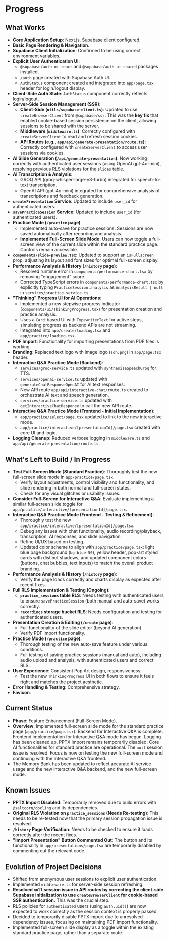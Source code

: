 # Progress

## What Works
- **Core Application Setup**: Next.js, Supabase client configured.
- **Basic Page Rendering & Navigation**.
- **Supabase Client Initialization**: Confirmed to be using correct environment variables.
- **Explicit User Authentication UI**:
    - `@supabase/auth-ui-react` and `@supabase/auth-ui-shared` packages installed.
    - `/auth` page created with Supabase Auth UI.
    - `AuthStatus` component created and integrated into `app/page.tsx` header for login/logout display.
- **Client-Side Auth State**: `AuthStatus` component correctly reflects login/logout.
- **Server-Side Session Management (SSR)**:
    - **Client-Side (`utils/supabase-client.ts`)**: Updated to use `createBrowserClient` from `@supabase/ssr`. This was the **key fix** that enabled cookie-based session persistence on the client, allowing sessions to be shared with the server.
    - **Middleware (`middleware.ts`)**: Correctly configured with `createServerClient` to read and refresh session cookies.
    - **API Routes (e.g., `app/api/generate-presentation/route.ts`)**: Correctly configured with `createServerClient` to access user sessions via cookies.
- **AI Slide Generation (`/api/generate-presentation`)**: Now working correctly with authenticated user sessions (using OpenAI gpt-4o-mini), resolving previous RLS violations for the `slides` table.
- **AI Transcription & Analysis**:
    - GROQ API (groq-whisper-large-v3-turbo) integrated for speech-to-text transcription.
    - OpenAI API (gpt-4o-mini) integrated for comprehensive analysis of transcriptions and feedback generation.
- **`createPresentation` Service**: Updated to include `user_id` for authenticated users.
- **`savePracticeSession` Service**: Updated to include `user_id` (for authenticated users).
- **Practice Mode (`/practice` page)**:
    - Implemented auto-save for practice sessions. Sessions are now saved automatically after recording and analysis.
    - **Implemented Full-Screen Slide Mode**: Users can now toggle a full-screen view of the current slide within the standard practice page. Controls remain accessible.
- **`components/slide-preview.tsx`**: Updated to support an `isFullscreen` prop, adjusting its layout and font sizes for optimal full-screen display.
- **Performance Analysis & History (`/history` page)**:
    - Resolved runtime error in `components/performance-chart.tsx` by removing "engagement" score.
    - Corrected TypeScript errors in `components/performance-chart.tsx` by explicitly typing `PracticeSession.analysis` as `AnalysisResult | null` in `services/practice-service.ts`.
- **"Thinking" Progress UI for AI Operations**:
    - Implemented a new stepwise progress indicator (`components/ui/ThinkingProgress.tsx`) for presentation creation and practice analysis.
    - Uses a `Card`-based UI with `TypewriterText` for active steps, simulating progress as backend APIs are not streaming.
    - Integrated into `app/create/loading.tsx` and `app/practice/loading.tsx`.
- **PDF Import**: Functionality for importing presentations from PDF files is working.
- **Branding**: Replaced text logo with image logo (`soh.png`) in `app/page.tsx` header.
- **Interactive Q&A Practice Mode (Backend)**:
    - `services/groq-service.ts` updated with `synthesizeSpeechGroq` for TTS.
    - `services/openai-service.ts` updated with `generateChatResponseOpenAI` for AI text responses.
    - New API route `app/api/interactive-chat/route.ts` created to orchestrate AI text and speech generation.
    - `services/practice-service.ts` updated with `getInteractiveChatResponse` to call the new API route.
- **Interactive Q&A Practice Mode (Frontend - Initial Implementation)**:
    - `app/practice/select/page.tsx` updated to link to the new interactive mode.
    - `app/practice/interactive/[presentationId]/page.tsx` created with core UI and logic.
- **Logging Cleanup**: Reduced verbose logging in `middleware.ts` and `app/api/generate-presentation/route.ts`.

## What's Left to Build / In Progress
- **Test Full-Screen Mode (Standard Practice)**: Thoroughly test the new full-screen slide mode in `app/practice/page.tsx`.
    - Verify layout adjustments, control visibility and functionality, and slide rendering in both normal and full-screen states.
    - Check for any visual glitches or usability issues.
- **Consider Full-Screen for Interactive Q&A**: Evaluate implementing a similar full-screen slide toggle for `app/practice/interactive/[presentationId]/page.tsx`.
- **Interactive Q&A Practice Mode (Frontend - Testing & Refinement)**:
    - Thoroughly test the new `app/practice/interactive/[presentationId]/page.tsx`.
    - Debug any issues with chat functionality, audio recording/playback, transcription, AI responses, and slide navigation.
    - Refine UI/UX based on testing.
    - Updated color scheme to align with `app/practice/page.tsx`: light blue page background (`bg-blue-50`), yellow header, pop-art styled cards with distinct shadows, and updated component colors (buttons, chat bubbles, text inputs) to match the overall product branding.
- **Performance Analysis & History (`/history` page)**:
    - Verify the page loads correctly and charts display as expected after recent fixes.
- **Full RLS Implementation & Testing (Ongoing)**:
    - **`practice_sessions` table RLS**: Needs testing with authenticated users to ensure `savePracticeSession` (both manual and auto-save) works correctly.
    - **`recordings` storage bucket RLS**: Needs configuration and testing for authenticated users.
- **Presentation Creation & Editing (`/create` page)**:
    - Full functionality of the slide editor (beyond AI generation).
    - Verify PDF import functionality.
- **Practice Mode (`/practice` page)**:
    - Thorough testing of the new auto-save feature under various conditions.
    - Full testing of saving practice sessions (manual and auto), including audio upload and analysis, with authenticated users and correct RLS.
- **User Experience**: Consistent Pop Art design, responsiveness.
    - Test the new `ThinkingProgress` UI in both flows to ensure it feels right and matches the project aesthetic.
- **Error Handling & Testing**: Comprehensive strategy.
- **Favicon**.

## Current Status
- **Phase**: Feature Enhancement (Full-Screen Mode).
- **Overview**: Implemented full-screen slide mode for the standard practice page (`app/practice/page.tsx`). Backend for Interactive Q&A is complete. Frontend implementation for Interactive Q&A mode has begun. Logging has been cleaned up. PPTX import remains temporarily disabled. Core AI functionalities for standard practice are operational. The `null` session issue is resolved. Focus is now on testing the new full-screen mode and continuing with the Interactive Q&A frontend.
- The Memory Bank has been updated to reflect accurate AI service usage and the new interactive Q&A backend, and the new full-screen mode.

## Known Issues
- **PPTX Import Disabled**: Temporarily removed due to build errors with `@saltcorn/docling` and its dependencies.
- **Original RLS Violation on `practice_sessions` (Needs Re-testing)**: This needs to be re-tested now that the primary session propagation issue is resolved.
- **`/history` Page Verification**: Needs to be checked to ensure it loads correctly after the recent fixes.
- **"Import Presentation" Button Commented Out**: The button and its functionality in `app/presentations/page.tsx` are temporarily disabled by commenting out the relevant code.

## Evolution of Project Decisions
- Shifted from anonymous user sessions to explicit user authentication.
- Implemented `middleware.ts` for server-side session refreshing.
- **Resolved `null` session issue in API routes by correcting the client-side Supabase initialization to use `createBrowserClient` for cookie-based SSR authentication.** This was the crucial step.
- RLS policies for `authenticated` users (using `auth.uid()`) are now expected to work correctly as the session context is properly passed.
- Decided to temporarily disable PPTX import due to unresolved dependency issues, focusing on maintaining PDF import functionality.
- Implemented full-screen slide display as a toggle within the existing standard practice page, rather than a separate route.

